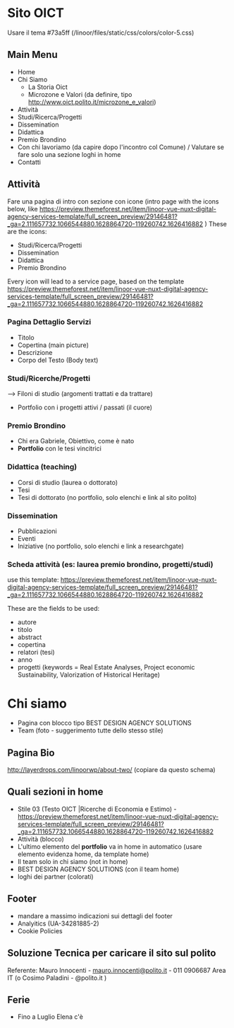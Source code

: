 # Sito OICT
Usare il tema #73a5ff  (/linoor/files/static/css/colors/color-5.css)

## Main Menu
- Home
- Chi Siamo
  - La Storia Oict
  - Microzone e Valori (da definire, tipo http://www.oict.polito.it/microzone_e_valori)
- Attività
 - Studi/Ricerca/Progetti
 - Dissemination
 - Didattica
 - Premio Brondino
- Con chi lavoriamo (da capire dopo l'incontro col Comune) / Valutare se fare solo una sezione loghi in home
- Contatti


## Attività
 Fare una pagina di intro con sezione con icone (intro page with the icons below, like https://preview.themeforest.net/item/linoor-vue-nuxt-digital-agency-services-template/full_screen_preview/29146481?_ga=2.111657732.1066544880.1628864720-119260742.1626416882
 )
 These are the icons:
 - Studi/Ricerca/Progetti
 - Dissemination
 - Didattica
 - Premio Brondino
 
Every icon will lead to a service page, based on the template
https://preview.themeforest.net/item/linoor-vue-nuxt-digital-agency-services-template/full_screen_preview/29146481?_ga=2.111657732.1066544880.1628864720-119260742.1626416882

### Pagina Dettaglio Servizi
 - Titolo
 - Copertina (main picture)
 - Descrizione 
 - Corpo del Testo (Body text)

### Studi/Ricerche/Progetti 
 --> Filoni di studio (argomenti trattati e da trattare)
 - Portfolio con i progetti attivi / passati (il cuore)

### Premio Brondino
  - Chi era Gabriele, Obiettivo, come è nato
  - **Portfolio** con le tesi vincitrici 

### Didattica (teaching)
 - Corsi di studio (laurea o dottorato)
 - Tesi
 - Tesi di dottorato
(no portfolio, solo elenchi e link al sito polito)

### Dissemination 
 - Pubblicazioni
 - Eventi
 - Iniziative
(no portfolio, solo elenchi e link a researchgate)

### Scheda attività (es: laurea premio brondino, progetti/studi)
use this template:
https://preview.themeforest.net/item/linoor-vue-nuxt-digital-agency-services-template/full_screen_preview/29146481?_ga=2.111657732.1066544880.1628864720-119260742.1626416882

These are the fields to be used:
- autore
- titolo
- abstract
- copertina
- relatori (tesi)
- anno
- progetti (keywords = Real Estate Analyses, Project economic Sustainability, Valorization of Historical Heritage)


# Chi siamo
 - Pagina con blocco tipo BEST DESIGN AGENCY SOLUTIONS 
 - Team (foto  - suggerimento tutte dello stesso stile)

## Pagina Bio
http://layerdrops.com/linoorwp/about-two/ (copiare da questo schema)


## Quali sezioni in home
- Stile 03 (Testo OICT |Ricerche di Economia e Estimo) - https://preview.themeforest.net/item/linoor-vue-nuxt-digital-agency-services-template/full_screen_preview/29146481?_ga=2.111657732.1066544880.1628864720-119260742.1626416882
- Attività (blocco)
- L'ultimo elemento del **portfolio** va in home in automatico (usare elemento evidenza home, da template home)
- Il team solo in chi siamo (not in home)
- BEST DESIGN AGENCY SOLUTIONS (con il team home)
- loghi dei partner (colorati)

## Footer
- mandare a massimo indicazioni sui dettagli del footer
- Analyitics (UA-34281885-2)
- Cookie Policies


## Soluzione Tecnica per caricare il sito sul polito
Referente: Mauro Innocenti - mauro.innocenti@polito.it - 011 0906687 Area IT
(o Cosimo Paladini - @polito.it )


## Ferie
- Fino a Luglio Elena c'è

